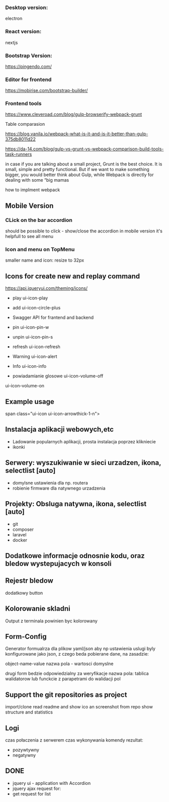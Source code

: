 ### Desktop version:
electron

### React version:
nextjs

### Bootstrap Version:

https://pingendo.com/

### Editor for frontend

https://mobirise.com/bootstrap-builder/


### Frontend tools
https://www.cleveroad.com/blog/gulp-browserify-webpack-grunt

Table comparasion

https://blog.vanila.io/webpack-what-is-it-and-is-it-better-than-gulp-375db8011d22

https://da-14.com/blog/gulp-vs-grunt-vs-webpack-comparison-build-tools-task-runners

in case if you are talking about a small project, Grunt is the best choice. It is small, simple and pretty functional. But if we want to make something bigger, you would better think about Gulp, while Webpack is directly for dealing with some “big mamas

how to implment webpack



## Mobile Version
### CLick on the bar accordion
should be possible to click - show/close the accordion
in mobile version it's helpfull to see all menu
### Icon and menu on TopMenu
smaller name and icon: resize to 32px

## Icons for create new and replay command
https://api.jqueryui.com/theming/icons/
- play ui-icon-play 
- add 
ui-icon-circle-plus

- Swagger API for frantend and backend

- pin
ui-icon-pin-w

- unpin
ui-icon-pin-s 

- refresh
ui-icon-refresh

- Warning
ui-icon-alert
  
- Info
ui-icon-info 

- powiadamianie glosowe
ui-icon-volume-off

ui-icon-volume-on 


## Example usage
span class="ui-icon ui-icon-arrowthick-1-n"></span>

## Instalacja aplikacji webowych,etc
+ Ladowanie popularnych aplikacji, prosta instalacja poprzez klikniecie
+ ikonki

## Serwery: wyszukiwanie w sieci urzadzen, ikona, selectlist [auto]
+ domylsne ustawienia dla np. routera
+ robienie firmware dla natywnego urzadzenia


## Projekty: Obsluga natywna, ikona, selectlist [auto]
+ git
+ composer
+ laravel
+ docker

## Dodatkowe informacje odnosnie kodu, oraz bledow wystepujacych w konsoli

## Rejestr bledow
dodatkowy button

## Kolorowanie skladni
Output z terminala powinien byc kolorowany

## Form-Config
Generator formualrza dla plikow yaml/json
aby np ustawienia uslugi byly konfigurowane jako json, z czego beda pobierane dane, na zasadzie:

  object-name-value
  nazwa pola - wartosci domyslne
  
  drugi form bedzie odpowiedzialny za weryfikacje
  nazwa pola: tablica walidatorow lub funckcie z parapetrami do walidacji pol
  
  
## Support the git repositories as project
import/clone
read readme and show ico an screenshot from repo
show structure and statistics

## Logi
czas połaczenia z serwerem
czas wykonywania komendy
rezultat: 
+ pozywtywny
+ negatywny

## DONE
+ jquery ui - application with Accordion
+ jquery ajax request for:
+ get request for list
